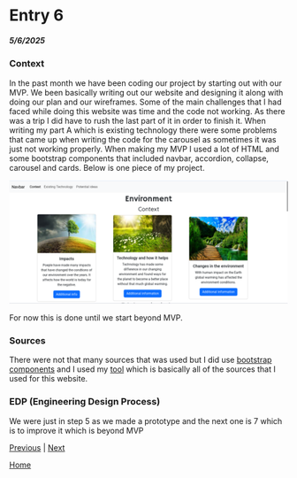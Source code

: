 # Entry 6
##### 5/6/2025

### Context
In the past month we have been coding our project by starting out with our MVP. We been basically writing out our website and designing it along with doing our plan and our wireframes. Some of the main challenges that I had faced while doing this website was time and the code not working. As there was a trip I did have to rush the last part of it in order to finish it. When writing my part A which is existing technology there were some problems that came up when writing the code for the carousel as sometimes it was just not working properly. When making my MVP I used a lot of HTML and some bootstrap components that included navbar, accordion, collapse, carousel and cards. Below is one piece of my project.

![Website image](/prep/blog.png)

For now this is done until we start beyond MVP.

### Sources
There were not that many sources that was used but I did use [bootstrap components](https://getbootstrap.com/docs/5.3/components/collapse/) and I used my [tool](https://animate.style/#best-practices) which is basically all of the sources that I used for this website.

### EDP (Engineering Design Process)
We were just in step 5 as we made a prototype and the next one is 7 which is to improve it which is beyond MVP

[Previous](entry05.md) | [Next](entry07.md)

[Home](../README.md)

